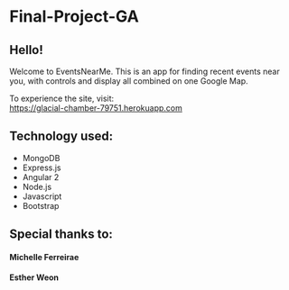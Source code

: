 # Final-Project-GA

## Hello!

Welcome to EventsNearMe. This is an app for finding recent events near you, with controls and display all combined on one Google Map.

To experience the site, visit:  
https://glacial-chamber-79751.herokuapp.com

## Technology used:
  * MongoDB
  * Express.js
  * Angular 2
  * Node.js
  * Javascript
  * Bootstrap

## Special thanks to:
#### Michelle Ferreirae
#### Esther Weon
